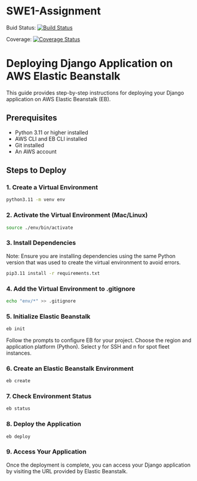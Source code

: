 # SWE1-Assignment

Buid Status:  [![Build Status](https://app.travis-ci.com/rohnnie/swe-fall-2024.svg?token=ghd6pxZi8eiJyeoYpQzW&branch=main)](https://app.travis-ci.com/rohnnie/swe-fall-2024)

Coverage:  [![Coverage Status](https://coveralls.io/repos/github/rohnnie/swe-fall-2024/badge.svg?branch=main)](https://coveralls.io/github/rohnnie/swe-fall-2024?branch=main)

# Deploying Django Application on AWS Elastic Beanstalk

This guide provides step-by-step instructions for deploying your Django application on AWS Elastic Beanstalk (EB).

## Prerequisites

- Python 3.11 or higher installed
- AWS CLI and EB CLI installed
- Git installed
- An AWS account

## Steps to Deploy

### 1. Create a Virtual Environment

```zsh
python3.11 -m venv env
```
### 2. Activate the Virtual Environment (Mac/Linux)

```zsh
source ./env/bin/activate
```

### 3. Install Dependencies
Note: Ensure you are installing dependencies using the same Python version that was used to create the virtual environment to avoid errors.
```zsh
pip3.11 install -r requirements.txt
```
### 4. Add the Virtual Environment to .gitignore
```zsh
echo "env/*" >> .gitignore
```

### 5. Initialize Elastic Beanstalk
```zsh
eb init
```
Follow the prompts to configure EB for your project. Choose the region and application platform (Python). Select y for SSH and n for spot fleet instances.

### 6. Create an Elastic Beanstalk Environment
```zsh
eb create
```

### 7. Check Environment Status
```zsh
eb status
```
### 8. Deploy the Application
```zsh
eb deploy
```
### 9. Access Your Application
Once the deployment is complete, you can access your Django application by visiting the URL provided by Elastic Beanstalk.


